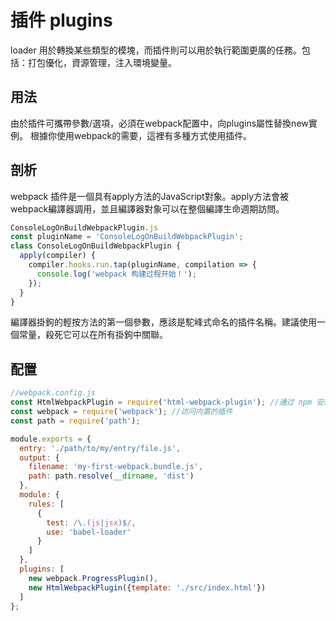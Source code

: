 # 插件 plugins

loader 用於轉換某些類型的模塊，而插件則可以用於執行範圍更廣的任務。包括：打包優化，資源管理，注入環境變量。

## 用法

由於插件可攜帶參數/選項，必須在webpack配置中，向plugins屬性替換new實例。 根據你使用webpack的需要，這裡有多種方式使用插件。

## 剖析

webpack 插件是一個具有apply方法的JavaScript對象。apply方法會被webpack編譯器調用，並且編譯器對象可以在整個編譯生命週期訪問。

```javascript
ConsoleLogOnBuildWebpackPlugin.js
const pluginName = 'ConsoleLogOnBuildWebpackPlugin';
class ConsoleLogOnBuildWebpackPlugin {
  apply(compiler) {
    compiler.hooks.run.tap(pluginName, compilation => {
      console.log('webpack 构建过程开始！');
    });
  }
}
```

編譯器掛鉤的輕按方法的第一個參數，應該是駝峰式命名的插件名稱。建議使用一個常量，殺死它可以在所有掛鉤中關聯。

## 配置

```javascript
//webpack.config.js
const HtmlWebpackPlugin = require('html-webpack-plugin'); //通过 npm 安装
const webpack = require('webpack'); //访问内置的插件
const path = require('path');

module.exports = {
  entry: './path/to/my/entry/file.js',
  output: {
    filename: 'my-first-webpack.bundle.js',
    path: path.resolve(__dirname, 'dist')
  },
  module: {
    rules: [
      {
        test: /\.(js|jsx)$/,
        use: 'babel-loader'
      }
    ]
  },
  plugins: [
    new webpack.ProgressPlugin(),
    new HtmlWebpackPlugin({template: './src/index.html'})
  ]
};
```

